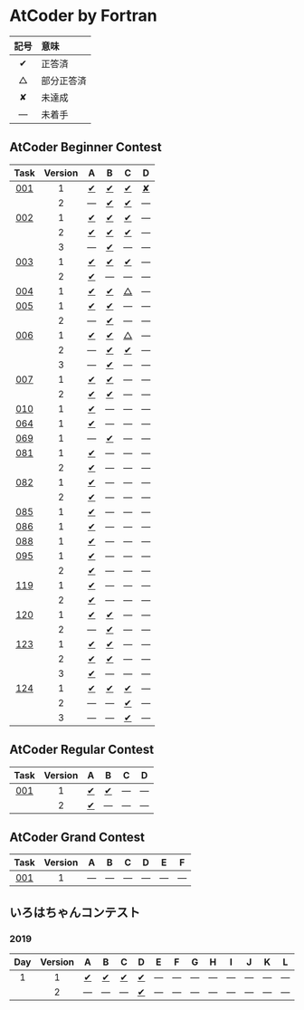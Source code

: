 # AtCoder by Fortran #

|記号|意味|
|:-:|:-|
|&#x2714;|正答済|
|&#x25b3;|部分正答済|
|&#x2718;|未達成|
|&#x2014;|未着手|

## AtCoder Beginner Contest ##

|Task             |Version|A                                      |B                                      |C                                      |D                                      |
|:---------------:|:-----:|:-------------------------------------:|:-------------------------------------:|:-------------------------------------:|:-------------------------------------:|
|[001](ABC/ABC001)|   1   |[&#x2714;](ABC/ABC001/ABC001_A_v01.f08)|[&#x2714;](ABC/ABC001/ABC001_B_v01.f08)|[&#x2714;](ABC/ABC001/ABC001_C_v01.f08)|[&#x2718;](ABC/ABC001/ABC001_D_v01.f08)|
|                 |   2   |&#x2014;                               |[&#x2714;](ABC/ABC001/ABC001_B_v02.f08)|[&#x2714;](ABC/ABC001/ABC001_C_v02.f08)|&#x2014;                               |
|[002](ABC/ABC002)|   1   |[&#x2714;](ABC/ABC002/ABC002_A_v01.f08)|[&#x2714;](ABC/ABC002/ABC002_B_v01.f08)|[&#x2714;](ABC/ABC002/ABC002_C_v01.f08)|&#x2014;                               |
|                 |   2   |[&#x2714;](ABC/ABC003/ABC003_A_v02.f08)|[&#x2714;](ABC/ABC002/ABC002_B_v02.f08)|[&#x2714;](ABC/ABC002/ABC002_C_v02.f08)|&#x2014;                               |
|                 |   3   |&#x2014;                               |[&#x2714;](ABC/ABC002/ABC002_B_v03.f08)|&#x2014;                               |&#x2014;                               |
|[003](ABC/ABC003)|   1   |[&#x2714;](ABC/ABC003/ABC003_A_v01.f08)|[&#x2714;](ABC/ABC003/ABC003_B_v01.f08)|[&#x2714;](ABC/ABC003/ABC003_C_v01.f08)|&#x2014;                               |
|                 |   2   |[&#x2714;](ABC/ABC003/ABC003_A_v01.f08)|&#x2014;                               |&#x2014;                               |&#x2014;                               |
|[004](ABC/ABC004)|   1   |[&#x2714;](ABC/ABC004/ABC004_A_v01.f08)|[&#x2714;](ABC/ABC004/ABC004_B_v01.f08)|[&#x25b3;](ABC/ABC004/ABC004_C_v01.f08)|&#x2014;                               |
|[005](ABC/ABC005)|   1   |[&#x2714;](ABC/ABC005/ABC005_A_v01.f08)|[&#x2714;](ABC/ABC005/ABC005_B_v01.f08)|&#x2014;                               |&#x2014;                               |
|                 |   2   |&#x2014;                               |[&#x2714;](ABC/ABC005/ABC005_C_v02.f08)|&#x2014;                               |&#x2014;                               |
|[006](ABC/ABC006)|   1   |[&#x2714;](ABC/ABC006/ABC006_A_v01.f08)|[&#x2714;](ABC/ABC006/ABC006_B_v01.f08)|[&#x25b3;](ABC/ABC006/ABC006_C_v01.f08)|&#x2014;                               |
|                 |   2   |&#x2014;                               |[&#x2714;](ABC/ABC006/ABC006_B_v02.f08)|[&#x2714;](ABC/ABC006/ABC006_C_v02.f08)|&#x2014;                               |
|                 |   3   |&#x2014;                               |[&#x2714;](ABC/ABC006/ABC006_B_v03.f08)|&#x2014;                               |&#x2014;                               |
|[007](ABC/ABC007)|   1   |[&#x2714;](ABC/ABC007/ABC007_A_v01.f08)|[&#x2714;](ABC/ABC007/ABC007_B_v01.f08)|&#x2014;                               |&#x2014;                               |
|                 |   2   |[&#x2714;](ABC/ABC007/ABC007_A_v02.f08)|[&#x2714;](ABC/ABC007/ABC007_B_v02.f08)|&#x2014;                               |&#x2014;                               |
|[010](ABC/ABC010)|   1   |[&#x2714;](ABC/ABC010/ABC010_A_v01.f08)|&#x2014;                               |&#x2014;                               |&#x2014;                               |
|[064](ABC/ABC064)|   1   |[&#x2714;](ABC/ABC064/ABC064_A_v01.f08)|&#x2014;                               |&#x2014;                               |&#x2014;                               |
|[069](ABC/ABC069)|   1   |&#x2014;                               |[&#x2714;](ABC/ABC069/ABC069_B_v01.f08)|&#x2014;                               |&#x2014;                               |
|[081](ABC/ABC081)|   1   |[&#x2714;](ABC/ABC081/ABC081_A_v01.f08)|&#x2014;                               |&#x2014;                               |&#x2014;                               |
|                 |   2   |[&#x2714;](ABC/ABC081/ABC081_A_v02.f08)|&#x2014;                               |&#x2014;                               |&#x2014;                               |
|[082](ABC/ABC082)|   1   |[&#x2714;](ABC/ABC082/ABC082_A_v01.f08)|&#x2014;                               |&#x2014;                               |&#x2014;                               |
|                 |   2   |[&#x2714;](ABC/ABC082/ABC082_A_v02.f08)|&#x2014;                               |&#x2014;                               |&#x2014;                               |
|[085](ABC/ABC085)|   1   |[&#x2714;](ABC/ABC085/ABC085_A_v01.f08)|&#x2014;                               |&#x2014;                               |&#x2014;                               |
|[086](ABC/ABC086)|   1   |[&#x2714;](ABC/ABC086/ABC086_A_v01.f08)|&#x2014;                               |&#x2014;                               |&#x2014;                               |
|[088](ABC/ABC088)|   1   |[&#x2714;](ABC/ABC088/ABC088_A_v01.f08)|&#x2014;                               |&#x2014;                               |&#x2014;                               |
|[095](ABC/ABC095)|   1   |[&#x2714;](ABC/ABC095/ABC095_A_v01.f08)|&#x2014;                               |&#x2014;                               |&#x2014;                               |
|                 |   2   |[&#x2714;](ABC/ABC095/ABC095_A_v02.f08)|&#x2014;                               |&#x2014;                               |&#x2014;                               |
|[119](ABC/ABC119)|   1   |[&#x2714;](ABC/ABC119/ABC119_A_v01.f08)|&#x2014;                               |&#x2014;                               |&#x2014;                               |
|                 |   2   |[&#x2714;](ABC/ABC119/ABC119_A_v02.f08)|&#x2014;                               |&#x2014;                               |&#x2014;                               |
|[120](ABC/ABC120)|   1   |[&#x2714;](ABC/ABC120/ABC120_A_v01.f08)|[&#x2714;](ABC/ABC120/ABC120_B_v01.f08)|&#x2014;                               |&#x2014;                               |
|                 |   2   |&#x2014;                               |[&#x2714;](ABC/ABC120/ABC120_B_v02.f08)|&#x2014;                               |&#x2014;                               |
|[123](ABC/ABC123)|   1   |[&#x2714;](ABC/ABC123/ABC123_A_v01.f08)|[&#x2714;](ABC/ABC123/ABC123_B_v01.f08)|&#x2014;                               |&#x2014;                               |
|                 |   2   |[&#x2714;](ABC/ABC123/ABC123_A_v02.f08)|[&#x2714;](ABC/ABC123/ABC123_B_v02.f08)|&#x2014;                               |&#x2014;                               |
|                 |   3   |[&#x2714;](ABC/ABC123/ABC123_A_v03.f08)|&#x2014;                               |&#x2014;                               |&#x2014;                               |
|[124](ABC/ABC124)|   1   |[&#x2714;](ABC/ABC124/ABC124_A_v01.f08)|[&#x2714;](ABC/ABC124/ABC124_B_v01.f08)|[&#x2714;](ABC/ABC124/ABC124_C_v01.f08)|&#x2014;                               |
|                 |   2   |&#x2014;                               |&#x2014;                               |[&#x2714;](ABC/ABC124/ABC124_C_v02.f08)|&#x2014;                               |
|                 |   3   |&#x2014;                               |&#x2014;                               |[&#x2714;](ABC/ABC124/ABC124_C_v03.f08)|&#x2014;                               |

## AtCoder Regular Contest ##

|Task         |Version|A                                  |B                                  |C       |D       |
|:-----------:|:-----:|:---------------------------------:|:---------------------------------:|:------:|:------:|
|[001](ARC001)|   1   |[&#x2714;](ARC001/ARC001_A_v01.f08)|[&#x2714;](ARC001/ARC001_B_v01.f08)|&#x2014;|&#x2014;|
|             |   2   |[&#x2714;](ARC001/ARC001_A_v01.f08)|&#x2014;                           |&#x2014;|&#x2014;|

## AtCoder Grand Contest ##

|Task         |Version|A       |B       |C       |D       |E       |F       |
|:-----------:|:-----:|:------:|:------:|:------:|:------:|:------:|:------:|
|[001](AGC001)|   1   |&#x2014;|&#x2014;|&#x2014;|&#x2014;|&#x2014;|&#x2014;|

## いろはちゃんコンテスト ##

### 2019 ###

|Day|Version|A                                             |B                                             |C                                             |D                                             |E       |F       |G       |H       |I       |J       |K       |L       |
|:-:|:-----:|:--------------------------------------------:|:--------------------------------------------:|:--------------------------------------------:|:--------------------------------------------:|:------:|:------:|:------:|:------:|:------:|:------:|:------:|:------:|
| 1 |   1   |[&#x2714;](iroha2019/iroha2019_day1_a_v01.f08)|[&#x2714;](iroha2019/iroha2019_day1_b_v01.f08)|[&#x2714;](iroha2019/iroha2019_day1_c_v01.f08)|[&#x2714;](iroha2019/iroha2019_day1_d_v01.f08)|&#x2014;|&#x2014;|&#x2014;|&#x2014;|&#x2014;|&#x2014;|&#x2014;|&#x2014;|
|   |   2   |&#x2014;                                      |&#x2014;                                      |&#x2014;                                      |[&#x2714;](iroha2019/iroha2019_day1_d_v02.f08)|&#x2014;|&#x2014;|&#x2014;|&#x2014;|&#x2014;|&#x2014;|&#x2014;|&#x2014;|
